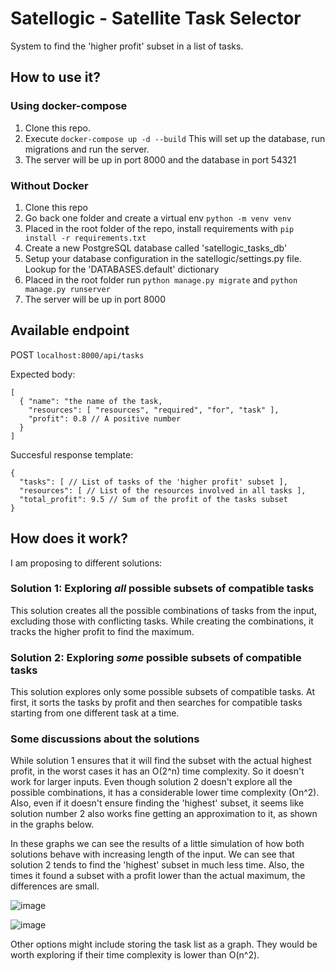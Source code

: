 # Satellogic - Satellite Task Selector

System to find the 'higher profit' subset in a list of tasks.

## How to use it?

### Using docker-compose

1. Clone this repo.
2. Execute `docker-compose up -d --build`
   This will set up the database, run migrations and run the server.
3. The server will be up in port 8000 and the database in port 54321

### Without Docker

1. Clone this repo
2. Go back one folder and create a virtual env `python -m venv venv`
3. Placed in the root folder of the repo, install requirements with `pip install -r requirements.txt`
4. Create a new PostgreSQL database called 'satellogic_tasks_db'
5. Setup your database configuration in the satellogic/settings.py file. Lookup for the 'DATABASES.default' dictionary
6. Placed in the root folder run `python manage.py migrate` and `python manage.py runserver`
7. The server will be up in port 8000

## Available endpoint

POST `localhost:8000/api/tasks`

Expected body:
```
[
  { "name": "the name of the task,
    "resources": [ "resources", "required", "for", "task" ],
    "profit": 0.8 // A positive number
  }
] 
```

Succesful response template:
```
{
  "tasks": [ // List of tasks of the 'higher profit' subset ],
  "resources": [ // List of the resources involved in all tasks ],
  "total_profit": 9.5 // Sum of the profit of the tasks subset
}
```

## How does it work?

I am proposing to different solutions:

### Solution 1: Exploring *all* possible subsets of compatible tasks

This solution creates all the possible combinations of tasks from the input, excluding those with conflicting tasks.
While creating the combinations, it tracks the higher profit to find the maximum.

### Solution 2: Exploring *some* possible subsets of compatible tasks

This solution explores only some possible subsets of compatible tasks.
At first, it sorts the tasks by profit and then searches for compatible tasks starting from one different task at a time.

### Some discussions about the solutions

While solution 1 ensures that it will find the subset with the actual highest profit, in the worst cases it has an O(2^n) time complexity. So it doesn't work for larger inputs.
Even though solution 2 doesn't explore all the possible combinations, it has a considerable lower time complexity (On^2). Also, even if it doesn't ensure finding the 'highest' subset, it seems like solution number 2 also works fine getting an approximation to it, as shown in the graphs below.

In these graphs we can see the results of a little simulation of how both solutions behave with increasing length of the input. We can see that solution 2 tends to find the 'highest' subset in much less time. Also, the times it found a subset with a profit lower than the actual maximum, the differences are small.

![image](https://github.com/melisaguevara/satellogic_code_challenge/assets/56703907/005cf57e-30d1-409c-b76c-5a044d39c694)

![image](https://github.com/melisaguevara/satellogic_code_challenge/assets/56703907/e91a4ec4-677a-4782-8e5d-e1227ad1e5a5)

Other options might include storing the task list as a graph. They would be worth exploring if their time complexity is lower than O(n^2).
